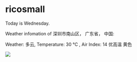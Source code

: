 # ricosmall

Today is Wednesday.

Weather infomation of 深圳市南山区， 广东省， 中国: 

Weather: 多云, Temperature: 30 ℃ , Air Index: 14 优高温 黄色

<img src="https://github-readme-stats.vercel.app/api?username=ricosmall&show_icons=true" />
